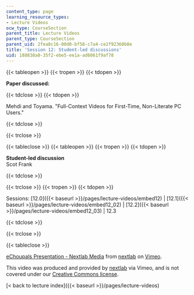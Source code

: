 ```yaml
---
content_type: page
learning_resource_types:
- Lecture Videos
ocw_type: CourseSection
parent_title: Lecture Videos
parent_type: CourseSection
parent_uid: 2fea8c16-00d0-bf58-c7a4-ce2f92360b8e
title: 'Session 12: Student-led discussions'
uid: 188838a0-35f2-ebe5-ee1a-ad6061f9af78
---
```


{{< tableopen >}}
{{< tropen >}}
{{< tdopen >}}


**Paper discussed:**


{{< tdclose >}}
{{< tdopen >}}


Mehdi and Toyama. "Full-Context Videos for First-Time, Non-Literate PC Users."


{{< tdclose >}}

{{< trclose >}}

{{< tableclose >}}
{{< tableopen >}}
{{< tropen >}}
{{< tdopen >}}


**Student-led discussion**  
Scot Frank


{{< tdclose >}}

{{< trclose >}}
{{< tropen >}}
{{< tdopen >}}


Sessions: [12.0]({{< baseurl >}}/pages/lecture-videos/embed12) | [12.1]({{< baseurl >}}/pages/lecture-videos/embed12_02) | [12.2]({{< baseurl >}}/pages/lecture-videos/embed12_03) | 12.3


{{< tdclose >}}

{{< trclose >}}

{{< tableclose >}}

[eChoupals Presentation - Nextlab Media](https://vimeo.com/2242473) from [nextlab](https://vimeo.com/2242473) on [Vimeo](https://vimeo.com).

This video was produced and provided by [nextlab](http://vimeo.com/nextlab) via Vimeo, and is not covered under our [Creative Commons license](/terms/#cc).

[\< back to lecture index]({{< baseurl >}}/pages/lecture-videos)